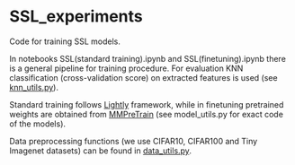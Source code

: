 # SSL_experiments

Code for training SSL models.

In notebooks SSL(standard training).ipynb and SSL(finetuning).ipynb there is a general pipeline for training procedure.
For evaluation KNN classification (cross-validation score) on extracted features is used (see [knn_utils.py](/finetuned/utils/knn_utils.py)).

Standard training follows [Lightly](https://github.com/lightly-ai/lightly) framework, while in finetuning pretrained weights are obtained from [MMPreTrain](https://github.com/open-mmlab/mmpretrain/tree/main#installation) (see model_utils.py for exact code of the models).

Data preprocessing functions (we use CIFAR10, CIFAR100 and Tiny Imagenet datasets) can be found in [data_utils.py](/finetuned/utils/data_utils.py).
